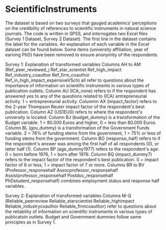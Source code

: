 # ScientificInstruments

The dataset is based on two surveys that gauged academics’ perceptions on the credibility of references to scientific instruments in natural science journals. The code is written in SPSS, and interrogates two Excel files (Survey 1 Dataset, Survey 2 Dataset). The first line in the dataset contains the label for the variables. An explanation of each variable in the Excel dataset can be found below. Some items (university affiliation, year of earning PhD) have been removed to ensure anonymity of the respondents.

Survey 1: Explanation of transformed variables
Columns AH to AM (Ref_peer_reviewed_j	Ref_star_scientist	Ref_high_impact	Ref_industry_coauthor	Ref_firm_coauthor	Ref_in_high_impact_expensiveVSch) all refer to questions about the importance of information on scientific instruments in various types of publication outlets.
Column AU (ICA_none) refers to if the respondent has answered yes to any of the questions related to (ICA) entrepreneurial activity. 1 = entrepreneurial activity.
Colummn AX (impact_factor) refers to the 2-year Thompson Reuter impact factor of the respondent's best publication.
Column AZ (US1EU0) refers to where the respondent's university is located.
Column BJ (budget_dummy) is a transformation of the Budget variable. 1 = 80.000 Euros and higher, 0 = less than 80.000 Euros.
Column BL (gov_dummy) is a transformation of the Government Funds variable. 2 = 76% of funding stems from the government, 1 = 75% or less of funding stems from the government.
Column BO (response_half) refers to if the respondent's answer was among the first half of all respondents (0), or latter half (1).
Column BP (age_dummy1977) refers to the respondent's age. 0 = born before 1976, 1 = born after 1976.
Column BQ (impact_dummy7) refers to the impact factor of the respondent's best publicatoin. 0 = impact factor of 6 or less, 1 = impact factor of 7 or more.
Columns BR to BV (Professor_responsehalf	Assocprofessor_responsehalf	Assistprofessor_responsehalf	Postdoc_responsehalf	PhDstudent_responsehalf) combines employment status and response half variables.

Survey 2: Explanation of transformed variables
Columns M-Q (Reliable_peerreview	Reliable_starscientist	Reliable_highimpact	Reliable_industrycoauthor	Reliable_firmcoauthor) refer to questions about the reliability of information on scientific instruments in various types of publicatoin outlets.
Budget and Government dummies follow same principles as in Survey 1.
